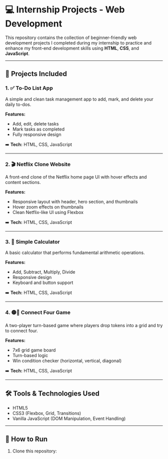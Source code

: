 # 💻 Internship Projects - Web Development

This repository contains the collection of beginner-friendly web development projects I completed during my internship to practice and enhance my front-end development skills using **HTML**, **CSS**, and **JavaScript**.

---

## 📁 Projects Included

### 1. ✅ To-Do List App
A simple and clean task management app to add, mark, and delete your daily to-dos.

**Features:**
- Add, edit, delete tasks
- Mark tasks as completed
- Fully responsive design

➡️ **Tech:** HTML, CSS, JavaScript

---

### 2. 🎬 Netflix Clone Website
A front-end clone of the Netflix home page UI with hover effects and content sections.

**Features:**
- Responsive layout with header, hero section, and thumbnails
- Hover zoom effects on thumbnails
- Clean Netflix-like UI using Flexbox

➡️ **Tech:** HTML, CSS, JavaScript

---

### 3. 🧮 Simple Calculator
A basic calculator that performs fundamental arithmetic operations.

**Features:**
- Add, Subtract, Multiply, Divide
- Responsive design
- Keyboard and button support

➡️ **Tech:** HTML, CSS, JavaScript

---

### 4. 🟡🔴 Connect Four Game
A two-player turn-based game where players drop tokens into a grid and try to connect four.

**Features:**
- 7x6 grid game board
- Turn-based logic
- Win condition checker (horizontal, vertical, diagonal)

➡️ **Tech:** HTML, CSS, JavaScript

---

## 🛠️ Tools & Technologies Used
- HTML5  
- CSS3 (Flexbox, Grid, Transitions)  
- Vanilla JavaScript (DOM Manipulation, Event Handling)

---

## 📌 How to Run
1. Clone this repository:
